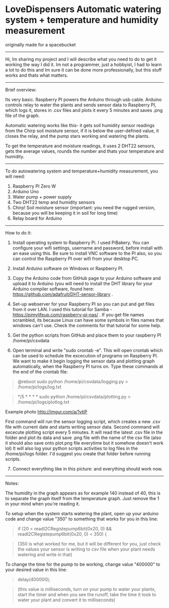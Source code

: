 # LoveDispensers Automatic watering system + temperature and humidity measurement
originally made for a spacebucket

_________________________

Hi, Im sharing my project and I will describe what you need to do to get it working the way I did it. Im not a programmer, just a hobbyist, I had to learn a lot to do this and Im sure it can be done more professionally, but this stuff works and thats what matters.

_________________________

Brief overview:

Its very basic.
Raspberry PI powers the Arduino through usb cable. Arduino controls relay to water the plants and sends sensor data to Raspberry PI, which logs it, stores in .csv files and plots it every 5 minutes and saves .png file of the graph. 

Automatic watering works like this- it gets soil humidity sensor readings from the Chirp soil moisture sensor, if it is below the user-defined value, it closes the relay, and the pump stars working and watering the plants. 

To get the temperature and moisture readings, it uses 2 DHT22 sensors, gets the average values, rounds the number and thats your temperature and humidity.

_________________________

To do autowatering system and temperature+humidity measurement, you will need:

1. Raspberry PI Zero W
2. Arduino Uno
3. Water pump + power supply
4. Two DHT22 temp and humidity sensors
5. Chirp! Soil moisture sensor (important: you need the rugged version, because you will be keeping it in soil for long time)
6. Relay board for Arduino


_________________________

How to do it:

1. Install operating system to Raspberry Pi. I used PiBakery. You can configure your wifi settings, username and password, before install with an ease using this. Be sure to install VNC software to the PI also, so you can control the Raspberry PI over wifi from your desktop PC.

2. Install Arduino software on Windows or Raspberry PI.

3. Copy the Arduino code from GitHub page to your Arduino software and upload it to Arduino (you will need to install the DHT library for your Arduino compiler software, found here: https://github.com/adafruit/DHT-sensor-library . 

4. Set-up webserver for your Raspberry PI so you can put and get files from it over LAN. I used this tutorial for Samba - https://pimylifeup.com/raspberry-pi-nas/ . If you get file names scrambled, its because Linux can have some symbols in files names that windows can't use. Check the comments for that tutorial for some help.

5. Get the python scripts from GitHub and place them to your raspberry PI /home/pi/csvdata

6. Open terminal and write "sudo crontab -e". This will open crontab which can be used to schedule the excecution of programs on Raspberry PI. We want to make it begin logging the sensor data and plotting graph automatically, when the Raspberry PI turns on. Type these commands at the end of the crontab file:

>@reboot sudo python /home/pi/csvdata/logging.py > /home/pi/logs/log.txt

>*/5 * * * * sudo python /home/pi/csvdata/plotting.py > /home/pi/logs/plotlog.txt

Example photo http://imgur.com/a/1vtiP

First command will run the sensor logging script, which creates a new .csv file with current date and starts writing sensor data.
Second command will excecute plotting script every 5 minutes. It will read the latest .csv file in the folder and plot its data and save .png file with the name of the csv file (also it should also save onto plot.png file everytime but it somehow doesn't work lol)
It will also log your python scripts activities to log files in the /home/pi/logs folder. I'd suggest you create that folder before running scripts.


7. Connect everything like in this picture: and everything should work now. 


_________________________

Notes:

The humidity in the graph appears as for example 140 instead of 40, this is to separate the graph itself from the temperature graph. Just remove the 1 in your mind when you're reading it.

To setup when the system starts watering the plant, open up your arduino code and change value "350" to something that works for you in this line:

>if (20 < readI2CRegistepump6bit(0x20, 0)  && readI2CRegistepump6bit(0x20, 0)  < 350) {

>(350 is what worked for me, but it will be different for you, just check the values your sensor is writing to csv file when your plant needs watering and write in that)

To change the time for the pump to be working, change value "400000" to your desired value in this line:

>delay(400000);

>(this value is milliseconds, turn on your pump to water your plants, start the timer and when you see the runoff, take the time it took to water your plant and convert it to milliseconds)

